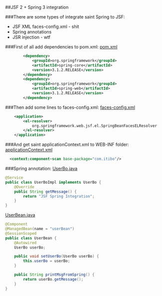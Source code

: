 ##JSF 2 + Spring 3 integration

###There are some types of integrate saint Spring to JSF:
+ JSF XML faces-config.xml - shit
+ Spring annotations
+ JSR injection - wtf

###First of all add dependencies to pom.xml:
[pom.xml](https://github.com/UnionOne/JSFSpring/blob/master/pom.xml#L17-L26)
```xml
        <dependency>
            <groupId>org.springframework</groupId>
            <artifactId>spring-core</artifactId>
            <version>3.1.2.RELEASE</version>
        </dependency>
        <dependency>
            <groupId>org.springframework</groupId>
            <artifactId>spring-web</artifactId>
            <version>3.1.2.RELEASE</version>
        </dependency>
```

###Then add some lines to faces-config.xml:
[faces-config.xml](https://github.com/UnionOne/JSFSpring/blob/master/src/main/webapp/WEB-INF/faces-config.xml#L8-L10)
```xml
    <application>
        <el-resolver>
            org.springframework.web.jsf.el.SpringBeanFacesELResolver
        </el-resolver>
    </application>
```

###And get saint applicationContext.xml to WEB-INF folder:
[applicationContext.xml](https://github.com/UnionOne/JSFSpring/blob/master/src/main/webapp/WEB-INF/applicationContext.xml#L9)
```xml
  <context:component-scan base-package="com.itibo"/>
```

###Spring annotation:
[UserBo.java](https://github.com/UnionOne/JSFSpring/blob/master/src/main/java/com/itibo/spring/bean/bo/impl/UserBoImpl.java#L10)
```java
@Service
public class UserBoImpl implements UserBo {
    @Override
    public String getMessage() {
        return "JSF Spring Integration";
    }
}
```

[UserBean.java](https://github.com/UnionOne/JSFSpring/blob/master/src/main/java/com/itibo/spring/bean/UserBean.java#L14-L16)
```java
@Component
@ManagedBean(name = "userBean")
@SessionScoped
public class UserBean {
    @Autowired
    UserBo userBo;

    public void setUserBo(UserBo userBo) {
        this.userBo = userBo;
    }

    public String printMsgFromSpring() {
        return userBo.getMessage();
    }
}
```


